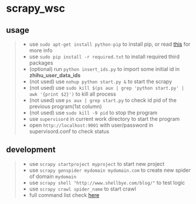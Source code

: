 scrapy_wsc
==========

usage
-----

> - use `sudo apt-get install python-pip` to install pip, or read [this][2] for more info
> - use `sudo pip install -r required.txt` to install required third packages
> - (optional) run `python insert_ids.py` to import some initial id in **zhihu_user_data_ids**
> - (not used) use `nohup python start.py &` to start the scrapy
> - (not used) use `sudo kill $(ps aux | grep 'python start.py' | awk '{print $2}')` to kill all process
> - (not used) use `ps aux | grep start.py` to check id pid of the previous program(1st column)
> - (not used) use `sudo kill -9 pid` to stop the program
> - use `supervisord` in current work directory to start the program
> - open `http://localhost:9001` with user/password in supervisord.conf to check status


development
-----------

> - use `scrapy startproject myproject` to start new project
> - use `scrapy genspider mydomain mydomain.com` to create new spider of domain `mydomain`
> - use `scrapy shell "http://www.shellbye.com/blog/"` to test logic
> - use `scrapy crawl spider_name` to start crawl
> - full command list check [here][1]


[1]:http://doc.scrapy.org/en/0.24/topics/commands.html
[2]:https://pip.pypa.io/en/latest/installing.html